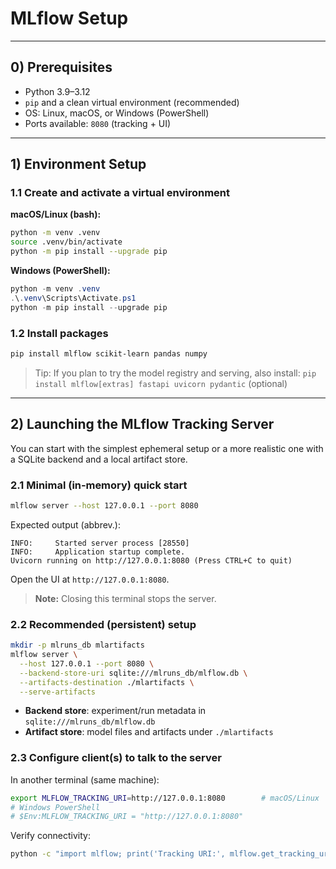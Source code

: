 # MLflow Setup

---

## 0) Prerequisites

* Python 3.9–3.12
* `pip` and a clean virtual environment (recommended)
* OS: Linux, macOS, or Windows (PowerShell)
* Ports available: `8080` (tracking + UI)


---

## 1) Environment Setup

### 1.1 Create and activate a virtual environment

**macOS/Linux (bash):**

```bash
python -m venv .venv
source .venv/bin/activate
python -m pip install --upgrade pip
```

**Windows (PowerShell):**

```powershell
python -m venv .venv
.\.venv\Scripts\Activate.ps1
python -m pip install --upgrade pip
```

### 1.2 Install packages

```bash
pip install mlflow scikit-learn pandas numpy 
```

> Tip: If you plan to try the model registry and serving, also install:
> `pip install mlflow[extras] fastapi uvicorn pydantic` (optional)

---

## 2) Launching the MLflow Tracking Server

You can start with the simplest ephemeral setup or a more realistic one with a SQLite backend and a local artifact store.

### 2.1 Minimal (in‑memory) quick start

```bash
mlflow server --host 127.0.0.1 --port 8080
```

Expected output (abbrev.):

```
INFO:     Started server process [28550]
INFO:     Application startup complete.
Uvicorn running on http://127.0.0.1:8080 (Press CTRL+C to quit)
```

Open the UI at `http://127.0.0.1:8080`.

> **Note:** Closing this terminal stops the server.

### 2.2 Recommended (persistent) setup

```bash
mkdir -p mlruns_db mlartifacts
mlflow server \
  --host 127.0.0.1 --port 8080 \
  --backend-store-uri sqlite:///mlruns_db/mlflow.db \
  --artifacts-destination ./mlartifacts \
  --serve-artifacts
```

* **Backend store**: experiment/run metadata in `sqlite:///mlruns_db/mlflow.db`
* **Artifact store**: model files and artifacts under `./mlartifacts`

### 2.3 Configure client(s) to talk to the server

In another terminal (same machine):

```bash
export MLFLOW_TRACKING_URI=http://127.0.0.1:8080        # macOS/Linux
# Windows PowerShell
# $Env:MLFLOW_TRACKING_URI = "http://127.0.0.1:8080"
```

Verify connectivity:

```bash
python -c "import mlflow; print('Tracking URI:', mlflow.get_tracking_uri())"
```

